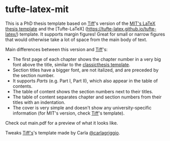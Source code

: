 # tufte-latex-mit

This is a PhD thesis template based on [Tiff](ttseng/tufte-latex-mit)'s version of the [MIT's LaTeX thesis template](http://web.mit.edu/thesis/tex/) and the [Tufte-LaTeX] (https://tufte-latex.github.io/tufte-latex/) template. It supports margin figures! Great for small or narrow figures that would otherwise take a lot of space from the main body of text. 

Main differences between this version and [Tiff](ttseng/tufte-latex-mit)'s:
- The first page of each chapter shows the chapter number in a very big font above the title, similar to the [classicthesis template](https://bitbucket.org/amiede/classicthesis/wiki/Home).
- Section titles have a bigger font, are not italized, and are preceded by the section number.
- It supports _Parts_ (e.g. Part I, Part II), which also appear in the table of contents.
- The table of content shows the section numbers next to their titles.
- The table of content separates chapter and section numbers from their titles with an indentation. 
- The cover is very simple and doesn't show any university-specific information (for MIT's version, check [Tiff](ttseng/tufte-latex-mit)'s template).

Check out main.pdf for a preview of what it looks like.

Tweaks [Tiff's](ttseng/tufte-latex-mit)'s template made by Carla [@carlagriggio](https://twitter.com/carlagriggio).
